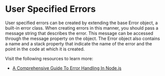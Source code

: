 # User Specified Errors

User specified errors can be created by extending the base Error object, a built-in error class. When creating errors in this manner, you should pass a message string that describes the error. This message can be accessed through the message property on the object. The Error object also contains a name and a stack property that indicate the name of the error and the point in the code at which it is created.

Visit the following resources to learn more:

- [A Comprehensive Guide To Error Handling In Node.js](https://www.honeybadger.io/blog/errors-nodejs/)
